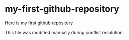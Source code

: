 # my-first-github-repository
Here is my first github repository

This file was modified manually during conflist resolution.